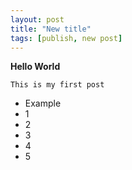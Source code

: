 ```yaml
---
layout: post
title: "New title"
tags: [publish, new post]
---
```


**Hello World**



    This is my first post

 - Example
 - 1
 - 2
 - 3
 - 4
 - 5
